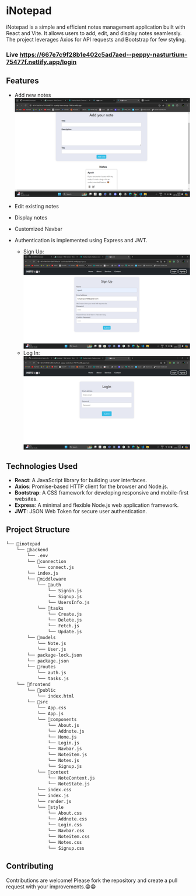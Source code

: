 # iNotepad

iNotepad is a simple and efficient notes management application built with React and Vite. It allows users to add, edit, and display notes seamlessly. The project leverages Axios for API requests and Bootstrap for few styling.

### Live https://667e7c9f28b1e402c5ad7aed--peppy-nasturtium-75477f.netlify.app/login
## Features

- Add new notes
![](./frontend/Demo/Screenshot%202024-06-28%20143546.png)
- Edit existing notes
- Display notes
- Customized Navbar
- Authentication is implemented using Express and JWT.

    - Sign Up:
    ![](./frontend/Demo/Screenshot%202024-06-28%20142256.png)
    - Log In:
    ![](./frontend/Demo/Screenshot%202024-06-28%20145015.png)

## Technologies Used

- **React**: A JavaScript library for building user interfaces.
- **Axios**: Promise-based HTTP client for the browser and Node.js.
- **Bootstrap**: A CSS framework for developing responsive and mobile-first websites.
- **Express**: A minimal and flexible Node.js web application framework.
- **JWT**: JSON Web Token for secure user authentication.

## Project Structure
```
└── 📁inotepad
    └── 📁backend
        └── .env
        └── 📁connection
            └── connect.js
        └── index.js
        └── 📁middleware
            └── 📁auth
                └── Signin.js
                └── Signup.js
                └── UsersInfo.js
            └── 📁tasks
                └── Create.js
                └── Delete.js
                └── Fetch.js
                └── Update.js
        └── 📁models
            └── Note.js
            └── User.js
        └── package-lock.json
        └── package.json
        └── 📁routes
            └── auth.js
            └── tasks.js
    └── 📁frontend
        └── 📁public
            └── index.html
        └── 📁src
            └── App.css
            └── App.js
            └── 📁components
                └── About.js
                └── Addnote.js
                └── Home.js
                └── Login.js
                └── Navbar.js
                └── Noteitem.js
                └── Notes.js
                └── Signup.js
            └── 📁context
                └── NoteContext.js
                └── NoteState.js
            └── index.css
            └── index.js
            └── render.js
            └── 📁style
                └── About.css
                └── Addnote.css
                └── Login.css
                └── Navbar.css
                └── Noteitem.css
                └── Notes.css
                └── Signup.css
```
## Contributing
Contributions are welcome! Please fork the repository and create a pull request with your improvements.😁😁
